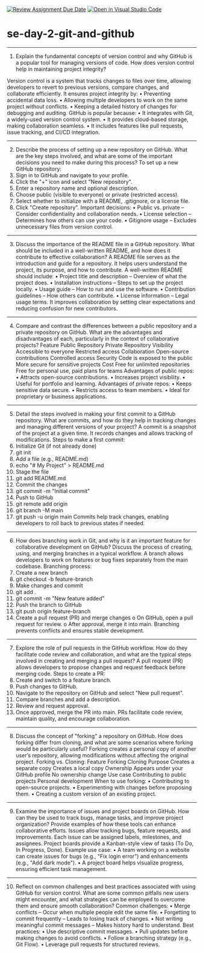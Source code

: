 [![Review Assignment Due Date](https://classroom.github.com/assets/deadline-readme-button-22041afd0340ce965d47ae6ef1cefeee28c7c493a6346c4f15d667ab976d596c.svg)](https://classroom.github.com/a/8wgCKhpZ)
[![Open in Visual Studio Code](https://classroom.github.com/assets/open-in-vscode-2e0aaae1b6195c2367325f4f02e2d04e9abb55f0b24a779b69b11b9e10269abc.svg)](https://classroom.github.com/online_ide?assignment_repo_id=18412560&assignment_repo_type=AssignmentRepo)
# se-day-2-git-and-github
________________________________________
1. Explain the fundamental concepts of version control and why GitHub is a popular tool for managing versions of code. How does version control help in maintaining project integrity?
   
Version control is a system that tracks changes to files over time, allowing developers to revert to previous versions, compare changes, and collaborate efficiently. It ensures project integrity by:
•	Preventing accidental data loss.
•	Allowing multiple developers to work on the same project without conflicts.
•	Keeping a detailed history of changes for debugging and auditing.
GitHub is popular because:
•	It integrates with Git, a widely-used version control system.
•	It provides cloud-based storage, making collaboration seamless.
•	It includes features like pull requests, issue tracking, and CI/CD integration.
________________________________________
2. Describe the process of setting up a new repository on GitHub. What are the key steps involved, and what are some of the important decisions you need to make during this process?
To set up a new GitHub repository:
1.	Sign in to GitHub and navigate to your profile.
2.	Click the "+" icon and select "New repository".
3.	Enter a repository name and optional description.
4.	Choose public (visible to everyone) or private (restricted access).
5.	Select whether to initialize with a README, .gitignore, or a license file.
6.	Click "Create repository".
Important decisions:
•	Public vs. private – Consider confidentiality and collaboration needs.
•	License selection – Determines how others can use your code.
•	Gitignore usage – Excludes unnecessary files from version control.
________________________________________
3. Discuss the importance of the README file in a GitHub repository. What should be included in a well-written README, and how does it contribute to effective collaboration?
A README file serves as the introduction and guide for a repository. It helps users understand the project, its purpose, and how to contribute.
A well-written README should include:
•	Project title and description – Overview of what the project does.
•	Installation instructions – Steps to set up the project locally.
•	Usage guide – How to run and use the software.
•	Contribution guidelines – How others can contribute.
•	License information – Legal usage terms.
It improves collaboration by setting clear expectations and reducing confusion for new contributors.
________________________________________
4. Compare and contrast the differences between a public repository and a private repository on GitHub. What are the advantages and disadvantages of each, particularly in the context of collaborative projects?
Feature	Public Repository	Private Repository
Visibility	Accessible to everyone	Restricted access
Collaboration	Open-source contributions	Controlled access
Security	Code is exposed to the public	More secure for sensitive projects
Cost	Free for unlimited repositories	Free for personal use, paid plans for teams
Advantages of public repos:
•	Attracts open-source contributions.
•	Increases project visibility.
•	Useful for portfolio and learning.
Advantages of private repos:
•	Keeps sensitive data secure.
•	Restricts access to team members.
•	Ideal for proprietary or business applications.
________________________________________
5. Detail the steps involved in making your first commit to a GitHub repository. What are commits, and how do they help in tracking changes and managing different versions of your project?
A commit is a snapshot of the project at a given time. It records changes and allows tracking of modifications.
Steps to make a first commit:
1.	Initialize Git (if not already done) 
2.	git init
3.	Add a file (e.g., README.md) 
4.	echo "# My Project" > README.md
5.	Stage the file 
6.	git add README.md
7.	Commit the changes 
8.	git commit -m "Initial commit"
9.	Push to GitHub 
10.	git remote add origin <repository URL>
11.	git branch -M main
12.	git push -u origin main
Commits help track changes, enabling developers to roll back to previous states if needed.
________________________________________
6. How does branching work in Git, and why is it an important feature for collaborative development on GitHub? Discuss the process of creating, using, and merging branches in a typical workflow.
A branch allows developers to work on features or bug fixes separately from the main codebase.
Branching process:
1.	Create a new branch 
2.	git checkout -b feature-branch
3.	Make changes and commit 
4.	git add .
5.	git commit -m "New feature added"
6.	Push the branch to GitHub 
7.	git push origin feature-branch
8.	Create a pull request (PR) and merge changes 
o	On GitHub, open a pull request for review.
o	After approval, merge it into main.
Branching prevents conflicts and ensures stable development.
________________________________________
7. Explore the role of pull requests in the GitHub workflow. How do they facilitate code review and collaboration, and what are the typical steps involved in creating and merging a pull request?
A pull request (PR) allows developers to propose changes and request feedback before merging code.
Steps to create a PR:
1.	Create and switch to a feature branch.
2.	Push changes to GitHub.
3.	Navigate to the repository on GitHub and select "New pull request".
4.	Compare branches and add a description.
5.	Review and request approval.
6.	Once approved, merge the PR into main.
PRs facilitate code review, maintain quality, and encourage collaboration.
________________________________________
8. Discuss the concept of "forking" a repository on GitHub. How does forking differ from cloning, and what are some scenarios where forking would be particularly useful?
Forking creates a personal copy of another user’s repository, allowing modifications without affecting the original project.
Forking vs. Cloning:
Feature	Forking	Cloning
Purpose	Creates a separate copy	Creates a local copy
Ownership	Appears under your GitHub profile	No ownership change
Use case	Contributing to public projects	Personal development
When to use forking:
•	Contributing to open-source projects.
•	Experimenting with changes before proposing them.
•	Creating a custom version of an existing project.
________________________________________
9. Examine the importance of issues and project boards on GitHub. How can they be used to track bugs, manage tasks, and improve project organization? Provide examples of how these tools can enhance collaborative efforts.
Issues allow tracking bugs, feature requests, and improvements. Each issue can be assigned labels, milestones, and assignees.
Project boards provide a Kanban-style view of tasks (To Do, In Progress, Done).
Example use case:
•	A team working on a website can create issues for bugs (e.g., "Fix login error") and enhancements (e.g., "Add dark mode").
•	A project board helps visualize progress, ensuring efficient task management.
________________________________________
10. Reflect on common challenges and best practices associated with using GitHub for version control. What are some common pitfalls new users might encounter, and what strategies can be employed to overcome them and ensure smooth collaboration?
Common challenges:
•	Merge conflicts – Occur when multiple people edit the same file.
•	Forgetting to commit frequently – Leads to losing track of changes.
•	Not writing meaningful commit messages – Makes history hard to understand.
Best practices:
•	Use descriptive commit messages.
•	Pull updates before making changes to avoid conflicts.
•	Follow a branching strategy (e.g., Git Flow).
•	Leverage pull requests for structured reviews.

